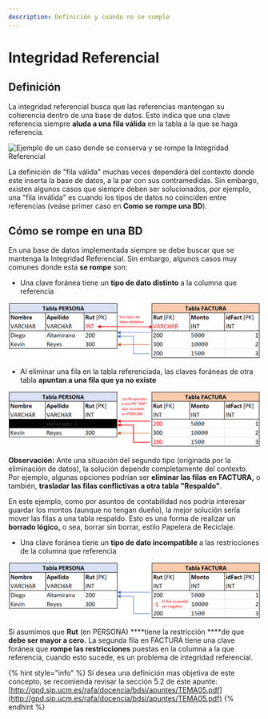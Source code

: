 ```yaml
---
description: Definición y cuándo no se cumple
---
```


# Integridad Referencial

## Definición

La integridad referencial busca que las referencias mantengan su coherencia dentro de una base de datos. Esto indica que una clave referencia siempre **aluda a una fila válida** en la tabla a la que se haga referencia.

![Ejemplo de un caso donde se conserva y se rompe la Integridad Referencial](../.gitbook/assets/referential-integrity-orphaned-record.png)

La definición de "fila válida" muchas veces dependerá del contexto donde este inserta la base de datos, a la par con sus contramedidas. Sin embargo, existen algunos casos que siempre deben ser solucionados, por ejemplo, una "fila inválida" es cuando los tipos de datos no coinciden entre referencias \(veáse primer caso en **Como se rompe una BD**\).

## Cómo se rompe en una BD

En una base de datos implementada siempre se debe buscar que se mantenga la Integridad Referencial. Sin embargo, algunos casos muy comunes donde esta **se rompe** son:

* Una clave foránea tiene un **tipo de dato distinto** a la columna que referencia

![](../.gitbook/assets/if-tipos.png)

* Al eliminar una fila en la tabla referenciada, las claves foráneas de otra tabla **apuntan a una fila que ya no existe** 

![](../.gitbook/assets/if-borrado.png)

**Observación:** Ante una situación del segundo tipo \(originada por la eliminación de datos\), la solución depende completamente del contexto. Por ejemplo, algunas opciones podrían ser **eliminar las filas en FACTURA,** o también, **trasladar las filas conflictivas a otra tabla "Respaldo"**. 

En este ejemplo, como por asuntos de contabilidad nos podría interesar guardar los montos \(aunque no tengan dueño\), la mejor solución sería mover las filas a una tabla respaldo. Esto es una forma de realizar un **borrado lógico,** o sea, borrar sin borrar, estilo Papelera de Reciclaje.

* Una clave foránea tiene un **tipo de dato incompatible** a las restricciones de la columna que referencia

![](../.gitbook/assets/if-restriccion.png)

Si asumimos que **Rut** \(en PERSONA\) ****tiene la restricción ****de que **debe ser mayor a cero.** La segunda fila en FACTURA tiene una clave foránea que **rompe las restricciones** puestas en la columna a la que referencia, cuando esto sucede, es un problema de integridad referencial.

{% hint style="info" %}
Si desea una definición mas objetiva de este concepto, se recomienda revisar la sección 5.2 de este apunte: [http://gpd.sip.ucm.es/rafa/docencia/bdsi/apuntes/TEMA05.pdf](http://gpd.sip.ucm.es/rafa/docencia/bdsi/apuntes/TEMA05.pdf)
{% endhint %}

